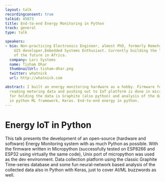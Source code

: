 ```yaml
---
layout: talk
recordingconsent: true
talkid: 45073
title: End-to-end Energy Monitoring in Python
track: general
type: talk

speakers:
- bio: Non-practicing Electronics Engineer, almost PhD, formerly Remote Sensing and
    GIS developer,Embedded Systems Enthusiast. Currently building the logistics platform
    of the future in Africa.
  company: Lori Systems
  name: Tisham Dhar
  thumbnailUrl: tisham-dhar.png
  twitter: whatnick
  url: http://whatnick.com

abstract: I built an energy monitoring hardware as a hobby. Firmware for configuring,
  reading metering data and pushing out to IoT platform is done in micropython. Server
  for holding the data is Graphite (also python) and analysis of the data is done
  in python ML framework, Keras. End-to-end energy in python.
---
```

# Energy IoT in Python
This talk presents the development of an open-source (hardware and software) Energy Monitoring system with as much Python as possible. With the firmware written in Micropython (successfully tested on ESP8266 and ESP32 using virtually the same code), Unix port of micropython was used as the dev environment. Data collection platform using the classic Graphite Time-series database and some fun neural-network based analysis of the collected data also in Python with Keras, just to cover AI/ML buzzwords as well.

